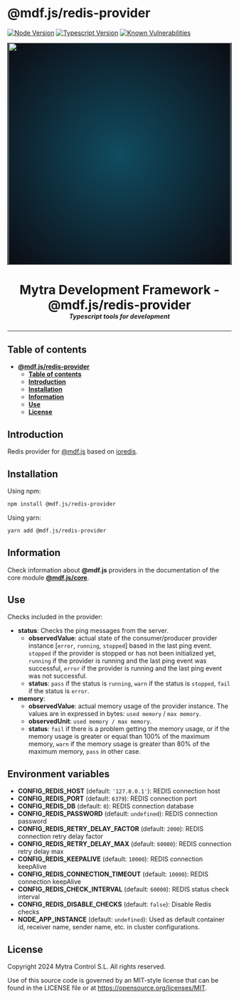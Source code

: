 # **@mdf.js/redis-provider**

[![Node Version](https://img.shields.io/static/v1?style=flat\&logo=node.js\&logoColor=green\&label=node\&message=%3E=20\&color=blue)](https://nodejs.org/en/)
[![Typescript Version](https://img.shields.io/static/v1?style=flat\&logo=typescript\&label=Typescript\&message=5.4\&color=blue)](https://www.typescriptlang.org/)
[![Known Vulnerabilities](https://img.shields.io/static/v1?style=flat\&logo=snyk\&label=Vulnerabilities\&message=0\&color=300A98F)](https://snyk.io/package/npm/snyk)

<!-- markdownlint-disable MD033 MD041 -->

<p align="center">
  <div style="text-align:center;background-image:radial-gradient(circle farthest-corner at 50% 50%, #104c60, #0c0c13);">
    <img src="https://assets.website-files.com/626a3ef32d23835d9b2e4532/6290ab1e2d3e0d922913a6e3_digitalizacion_ENG.svg"alt="netin"width="500">
  </div>
</p>

<h1 style="text-align:center;margin-bottom:0">Mytra Development Framework - @mdf.js/redis-provider</h1>
<h5 style="text-align:center;margin-top:0">Typescript tools for development</h5>

<!-- markdownlint-enable MD033 -->

***

## **Table of contents**

- [**@mdf.js/redis-provider**](#mdfjsredis-provider)
  - [**Table of contents**](#table-of-contents)
  - [**Introduction**](#introduction)
  - [**Installation**](#installation)
  - [**Information**](#information)
  - [**Use**](#use)
  - [**License**](#license)

## **Introduction**

Redis provider for [@mdf.js](https://mytracontrol.github.io/mdf.js/) based on [ioredis](https://www.npmjs.com/package/ioredis).

## **Installation**

Using npm:

```bash
npm install @mdf.js/redis-provider
```

Using yarn:

```bash
yarn add @mdf.js/redis-provider
```

## **Information**

Check information about **@mdf.js** providers in the documentation of the core module [**@mdf.js/core**](https://mytracontrol.github.io/mdf.js/modules/_mdf_js_core.html).

## **Use**

Checks included in the provider:

- **status**: Checks the ping messages from the server.
  - **observedValue**: actual state of the consumer/producer provider instance \[`error`, `running`, `stopped`] based in the last ping event. `stopped` if the provider is stopped or has not been initialized yet, `running` if the provider is running and the last ping event was successful, `error` if the provider is running and the last ping event was not successful.
  - **status**: `pass` if the status is `running`, `warn` if the status is `stopped`, `fail` if the status is `error`.
- **memory**:
  - **observedValue**: actual memory usage of the provider instance. The values are in expressed in bytes: `used memory` / `max memory`.
  - **observedUnit**: `used memory / max memory`.
  - **status**: `fail` if there is a problem getting the memory usage, or if the memory usage is greater or equal than 100% of the maximum memory, `warn` if the memory usage is greater than 80% of the maximum memory, `pass` in other case.

## **Environment variables**

- **CONFIG\_REDIS\_HOST** (default: `'127.0.0.1'`): REDIS connection host
- **CONFIG\_REDIS\_PORT** (default: `6379`): REDIS connection port
- **CONFIG\_REDIS\_DB** (default: `0`): REDIS connection database
- **CONFIG\_REDIS\_PASSWORD** (default: `undefined`): REDIS connection password
- **CONFIG\_REDIS\_RETRY\_DELAY\_FACTOR** (default: `2000`): REDIS connection retry delay factor
- **CONFIG\_REDIS\_RETRY\_DELAY\_MAX** (default: `60000`): REDIS connection retry delay max
- **CONFIG\_REDIS\_KEEPALIVE** (default: `10000`): REDIS connection keepAlive
- **CONFIG\_REDIS\_CONNECTION\_TIMEOUT** (default: `10000`): REDIS connection keepAlive
- **CONFIG\_REDIS\_CHECK\_INTERVAL** (default: `60000`): REDIS status check interval
- **CONFIG\_REDIS\_DISABLE\_CHECKS** (default: `false`): Disable Redis checks
- **NODE\_APP\_INSTANCE** (default: `undefined`): Used as default container id, receiver name, sender name, etc. in cluster configurations.

## **License**

Copyright 2024 Mytra Control S.L. All rights reserved.

Use of this source code is governed by an MIT-style license that can be found in the LICENSE file or at <https://opensource.org/licenses/MIT>.

